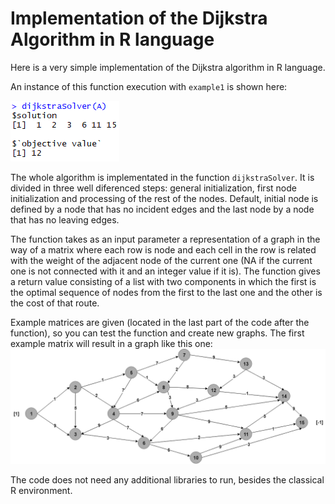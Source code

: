 # Implementation of the Dijkstra Algorithm in R language

Here is a very simple implementation of the Dijkstra algorithm in R language. 

An instance of this function execution with `example1` is shown here: 

![alt text](https://github.com/sergioreyblanco/dijkstra_algorithm/blob/master/execution.PNG) 


The whole algorithm is implementated in the function `dijkstraSolver`. It is divided in three well diferenced steps: general initialization, first node initialization and processing of the rest of the nodes. Default, initial node is defined by a node that has no incident edges and the last node by a node that has no leaving edges.

The function takes as an input parameter a representation of a graph in the way of a matrix where each row is node and each cell in the row is related with the weight of the adjacent node of the current one (NA if the current one is not connected with it and an integer value if it is). The function gives a return value consisting of a list with two components in which the first is the optimal sequence of nodes from the first to the last one and the other is the cost of that route.

Example matrices are given (located in the last part of the code after the function), so you can test the function and create new graphs. The first example matrix will result in a graph like this one: ![alt text](https://github.com/sergioreyblanco/dijkstra_algorithm/blob/master/example1.png)

The code does not need any additional libraries to run, besides the classical R environment.
